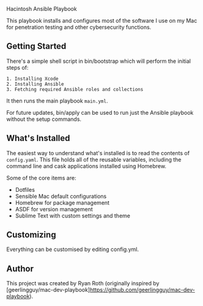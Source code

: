  Hacintosh Ansible Playbook

This playbook installs and configures most of the software I use on my Mac for penetration testing and other cybersecurity functions.

## Getting Started

There's a simple shell script in bin/bootstrap which will perform the initial steps of:

    1. Installing Xcode
    2. Installing Ansible
    3. Fetching required Ansible roles and collections

It then runs the main playbook `main.yml`.

For future updates, bin/apply can be used to run just the Ansible playbook without the setup commands.

## What's Installed

The easiest way to understand what's installed is to read the contents of `config.yaml`. This file holds all of the reusable variables, including the command line and cask applications installed using Homebrew.

Some of the core items are:

- Dotfiles
- Sensible Mac default configurations
- Homebrew for package management
- ASDF for version management
- Sublime Text with custom settings and theme

## Customizing

Everything can be customised by editing config.yml.

## Author

This project was created by Ryan Roth (originally inspired by [geerlingguy/mac-dev-playbook]https://github.com/geerlingguy/mac-dev-playbook).
